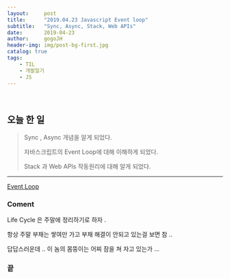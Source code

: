 ```yaml
---
layout:     post
title:      "2019.04.23 Javascript Event loop"
subtitle:   "Sync, Async, Stack, Web APIs"
date:       2019-04-23
author:     gogoJH
header-img: img/post-bg-first.jpg
catalog: true
tags:
    - TIL
    - 개발일기
    - JS
---
```


<br>


## 오늘 한 일


> Sync , Async 개념을 알게 되었다.
> 
> 자바스크립트의 Event Loop에 대해 이해하게 되었다.
> 
> Stack 과 Web APIs 작동원리에 대해 알게 되었다.

---

[Event Loop](https://www.google.com/url?sa=i&source=images&cd=&ved=2ahUKEwjrquvaiOXhAhXMyosBHXFJDo8QjRx6BAgBEAU&url=https%3A%2F%2Flevelup.gitconnected.com%2Fjavascript-and-asynchronous-magic-bee537edc2da&psig=AOvVaw3WrWEzQhuoXefbJd6lVn8Y&ust=1556069386821791)

### Coment

Life Cycle 은 주말에 정리하기로 하자 .


항상 주말 부채는 쌓여만 가고 부채 해결이 안되고 있는걸 보면 참 ..


답답스러운데 .. 이 놈의 몸뚱이는 어찌 잠을 쳐 자고 있는가 ... 



### 끝
<!--stackedit_data:
eyJwcm9wZXJ0aWVzIjoibGF5b3V0OiAgICAgcG9zdFxudGl0bG
U6ICAgICAgXCIyMDE5LjA0LjIzIEphdmFzY3JpcHQgRXZlbnQg
bG9vcFwiXG5zdWJ0aXRsZTogICBcIlN5bmMsIEFzeW5jLCBTdG
FjaywgV2ViIEFQSXNcIlxuZGF0ZTogICAgICAgMjAxOS0wNC0x
NVxuYXV0aG9yOiAgICAgZ29nb0pIXG5oZWFkZXItaW1nOiAvaW
1nL3Bvc3QtYmctZmlyc3QuanBnXG5jYXRhbG9nOiB0cnVlXG50
YWdzOlxuICAgIC0gVElMXG4gICAgLSDqsJzrsJzsnbzquLBcbi
AgICAtIEpTXG4iLCJoaXN0b3J5IjpbMTUyOTUyMzgwNCwxNTgx
NDQ0NzU0LDU4OTU5MTE3NiwxNDE2Nzk2MDMyLC0xNTEwNzY0MD
M2LC0xMjM0NjUxMTkwXX0=
-->